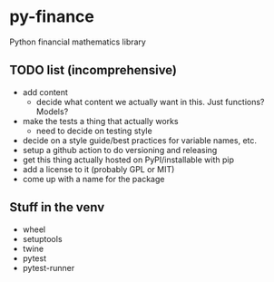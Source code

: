 # py-finance
Python financial mathematics library

## TODO list (incomprehensive)
- add content
  - decide what content we actually want in this. Just functions? Models?
- make the tests a thing that actually works
  - need to decide on testing style
- decide on a style guide/best practices for variable names, etc.
- setup a github action to do versioning and releasing
- get this thing actually hosted on PyPI/installable with pip
- add a license to it (probably GPL or MIT)
- come up with a name for the package

## Stuff in the venv
- wheel
- setuptools
- twine
- pytest
- pytest-runner
